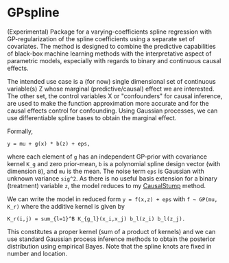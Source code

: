 # GPspline
(Experimental) Package for a varying-coefficients spline regression with GP-regularization of the spline coefficients using a separate set of covariates. The method is designed to combine the predictive capabilities of black-box machine learning methods with the interpretative aspect of parametric models, especially with regards to binary and continuous causal effects.

The intended use case is a (for now) single dimensional set of continuous variable(s) Z whose marginal (predictive/causal) effect we are interested. The other set, the control variables X or "confounders" for causal inference, are used to make the function approximation more accurate and for the causal effects control for confounding. Using Gaussian processes, we can use differentiable spline bases to obtain the marginal effect.

Formally,
```
y = mu + g(x) * b(z) + eps,
```
where each element of ```g``` has an independent GP-prior with covariance kernel ```K_g``` and zero prior-mean, ```b``` is a polynomial spline design vector (with dimension ```B```), and ```mu``` is the mean. The noise term ```eps``` is Gaussian with unknown variance ```sig^2```. As there is no useful basis extension for a binary (treatment) variable ```z```, the model reduces to my [CausalStump](https://github.com/mazphilip/CausalStump) method.

We can write the model in reduced form ```y = f(x,z) + eps``` with ```f ~ GP(mu, K_r)``` where the additive kernel is given by
```
K_r(i,j) = sum_{l=1}^B K_{g_l}(x_i,x_j) b_l(z_i) b_l(z_j).
```
This constitutes a proper kernel (sum of a product of kernels) and we can use standard Gaussian process inference methods to obtain the posterior distribution using empirical Bayes. Note that the spline knots are fixed in number and location.
